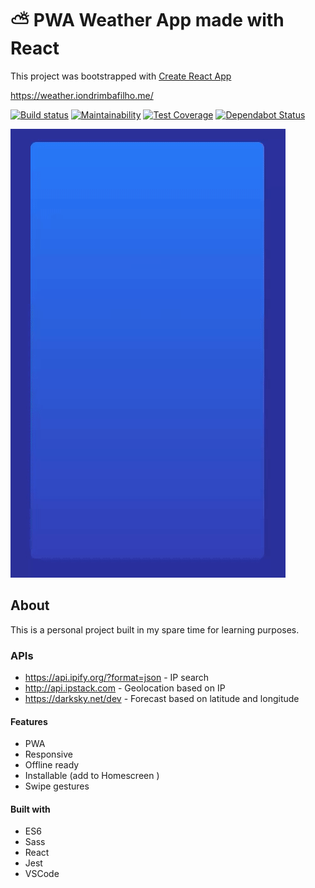 # ⛅️ PWA Weather App made with React

This project was bootstrapped with [Create React App](https://github.com/facebookincubator/create-react-app)

<https://weather.iondrimbafilho.me/>

[![Build status](https://david-dm.org/iondrimba/react-weather-app.svg)](https://david-dm.org/iondrimba/react-weather-app?view=list)
[![Maintainability](https://api.codeclimate.com/v1/badges/8cd55ce66e034c44f03a/maintainability)](https://codeclimate.com/github/iondrimba/react-weather-app/maintainability) [![Test Coverage](https://api.codeclimate.com/v1/badges/8cd55ce66e034c44f03a/test_coverage)](https://codeclimate.com/github/iondrimba/react-weather-app/test_coverage) [![Dependabot Status](https://api.dependabot.com/badges/status?host=github&repo=iondrimba/react-weather-app)](https://dependabot.com)

![Demo](https://raw.githubusercontent.com/iondrimba/images/master/weather.gif?raw=true)

## About

This is a personal project built in my spare time for learning purposes.

### APIs

* <https://api.ipify.org/?format=json> - IP search
* <http://api.ipstack.com> - Geolocation based on IP
* <https://darksky.net/dev> - Forecast based on latitude and longitude

#### Features

* PWA
* Responsive
* Offline ready
* Installable (add to Homescreen )
* Swipe gestures

#### Built with

* ES6
* Sass
* React
* Jest
* VSCode
